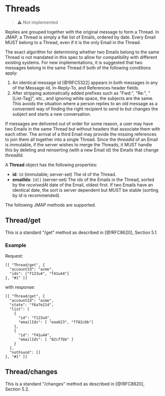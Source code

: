 # Threads

> :warning:
> Not implemented

Replies are grouped together with the original message to form a Thread. In JMAP, a Thread is simply a flat list of Emails, ordered by date. Every Email MUST belong to a Thread, even if it is the only Email in the Thread.

The exact algorithm for determining whether two Emails belong to the same Thread is not mandated in this spec to allow for compatibility with different existing systems. For new implementations, it is suggested that two messages belong in the same Thread if both of the following conditions apply:

  1. An identical message id [@!RFC5322] appears in both messages in any of the
     Message-Id, In-Reply-To, and References header fields.
  2. After stripping automatically added prefixes such as "Fwd:", "Re:",
     "[List-Tag]", etc., and ignoring white space, the subjects are the same. This avoids the situation where a person replies to an old message as a convenient way of finding the right recipient to send to but changes the subject and starts a new conversation.

If messages are delivered out of order for some reason, a user may have two Emails in the same Thread but without headers that associate them with each other. The arrival of a third Email may provide the missing references to join them all together into a single Thread. Since the *threadId* of an Email is immutable, if the server wishes to merge the Threads, it MUST handle this by deleting and reinserting (with a new Email id) the Emails that change *threadId*.

A **Thread** object has the following properties:

- **id**: `Id` (immutable; server-set)
  The id of the Thread.
- **emailIds**: `Id[]` (server-set)
  The ids of the Emails in the Thread, sorted by the *receivedAt* date of the Email, oldest first. If two Emails have an identical date, the sort is server dependent but MUST be stable (sorting by id is recommended).

The following JMAP methods are supported.

## Thread/get

This is a standard "/get" method as described in [@!RFC8620], Section 5.1.

### Example

Request:

    [[ "Thread/get", {
      "accountId": "acme",
      "ids": ["f123u4", "f41u44"]
    }, "#1" ]]

with response:

    [[ "Thread/get", {
      "accountId": "acme",
      "state": "f6a7e214",
      "list": [
        {
          "id": "f123u4",
          "emailIds": [ "eaa623", "f782cbb"]
        },
        {
          "id": "f41u44",
          "emailIds": [ "82cf7bb" ]
        }
      ],
      "notFound": []
    }, "#1" ]]

## Thread/changes

This is a standard "/changes" method as described in [@!RFC8620], Section 5.2.
